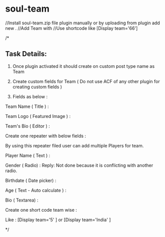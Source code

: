 # soul-team

//Install soul-team.zip file plugin manually or by uploading from plugin add new .
//Add Team with 
//Use shortcode like [Display team='66']

/*

Task Details:
------------

1) Once plugin activated it should create on custom post type name as Team

2) Create custom fields for Team ( Do not use ACF of any other plugin for creating custom fields )

3) Fields as below :

Team Name ( Title ) : 

Team Logo ( Featured Image ) :

Team's Bio ( Editor ) :


Create one repeater with below fields :

By using this repeater filed user can add multiple Players for team.


Player Name ( Text ) :

Gender ( Radio) : Reply: Not done because it is conflicting with another radio.

Birthdate ( Date picker) :

Age ( Text - Auto calculate ) :

Bio ( Textarea) :
 

Create one short code team wise : 

Like : [Display team='5' ]
 or [Display team='India' ]


*/